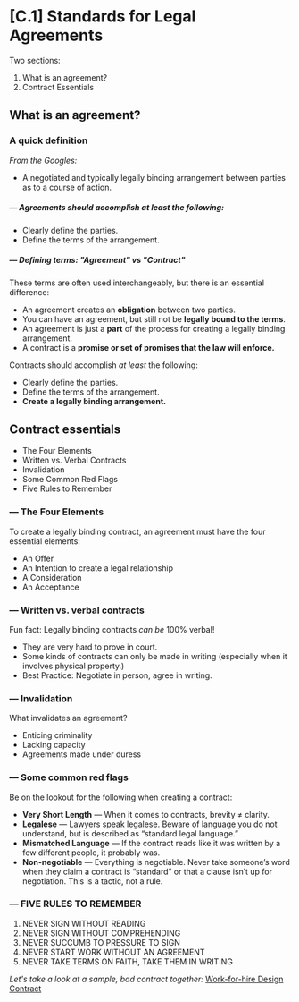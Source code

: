 # [C.1] Standards for Legal Agreements
Two sections:
1. What is an agreement?
2. Contract Essentials


## What is an agreement?

### A quick definition

*From the Googles:*
* A negotiated and typically legally binding arrangement between parties asto a course of action.

##### — Agreements should accomplish at least the following:* Clearly define the parties.* Define the terms of the arrangement.

##### — Defining terms: "Agreement" vs "Contract"These terms are often used interchangeably, but there is an essential difference:* An agreement creates an **obligation** between two parties.* You can have an agreement, but still not be **legally bound to the terms**.* An agreement is just a **part** of the process for creating a legally binding arrangement.* A contract is a **promise or set of promises that the law will enforce.**

Contracts should accomplish *at least* the following:
* Clearly define the parties.* Define the terms of the arrangement.* **Create a legally binding arrangement.**


## Contract essentials* The Four Elements* Written vs. Verbal Contracts* Invalidation* Some Common Red Flags* Five Rules to Remember

### — The Four ElementsTo create a legally binding contract, an agreement must have the fouressential elements:* An Offer* An Intention to create a legal relationship* A Consideration* An Acceptance

### — Written vs. verbal contractsFun fact: Legally binding contracts *can be* 100% verbal!* They are very hard to prove in court.* Some kinds of contracts can only be made in writing (especially when it involves physical property.)* Best Practice: Negotiate in person, agree in writing.

### — InvalidationWhat invalidates an agreement?* Enticing criminality* Lacking capacity* Agreements made under duress

### — Some common red flagsBe on the lookout for the following when creating a contract:
* **Very Short Length** — When it comes to contracts, brevity ≠ clarity.* **Legalese** — Lawyers speak legalese. Beware of language you do notunderstand, but is described as “standard legal language.”* **Mismatched Language** — If the contract reads like it was written by a fewdifferent people, it probably was.* **Non-negotiable** — Everything is negotiable. Never take someone’s word when they claim a contract is “standard” or that a clause isn’t up for negotiation. This is a tactic, not a rule.

### — FIVE RULES TO REMEMBER1. NEVER SIGN WITHOUT READING2. NEVER SIGN WITHOUT COMPREHENDING3. NEVER SUCCUMB TO PRESSURE TO SIGN4. NEVER START WORK WITHOUT AN AGREEMENT5. NEVER TAKE TERMS ON FAITH, TAKE THEM IN WRITING

*Let's take a look at a sample, bad contract together:*
[Work-for-hire Design Contract]()